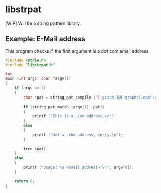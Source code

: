 # libstrpat
[WIP] Will be a string pattern library.

## Example: E-Mail address
This program checks if the first argument is a dot com email address.
```C
#include <stdio.h>
#include "libstrpat.h"

int
main (int argc, char *argv[])
{
	if (argc == 2)
	{
		char *pat = string_pat_compile ("[:graph:]@[:graph:].com");
		
		if (string_pat_match (argv[1], pat))
		{
			printf ("This is a .com address.\n");
		}
		else
		{
			printf ("Not a .com address, sorry.\n");
		}
		
		free (pat);
	}
	else
	{
		printf ("Usage: %s <email_address>!\n", argv[0]);
	}

	return 0;
}
```
